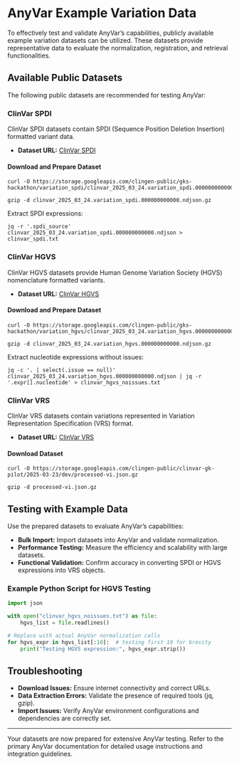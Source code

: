 # AnyVar Example Variation Data

To effectively test and validate AnyVar’s capabilities, publicly available example variation datasets can be utilized. These datasets provide representative data to evaluate the normalization, registration, and retrieval functionalities.

## Available Public Datasets

The following public datasets are recommended for testing AnyVar:

### ClinVar SPDI

ClinVar SPDI datasets contain SPDI (Sequence Position Deletion Insertion) formatted variant data.

* **Dataset URL:** [ClinVar SPDI](https://storage.googleapis.com/clingen-public/gks-hackathon/variation_spdi/clinvar_2025_03_24.variation_spdi.000000000000.ndjson.gz)

#### Download and Prepare Dataset

```shell
curl -O https://storage.googleapis.com/clingen-public/gks-hackathon/variation_spdi/clinvar_2025_03_24.variation_spdi.000000000000.ndjson.gz

gzip -d clinvar_2025_03_24.variation_spdi.000000000000.ndjson.gz
```

Extract SPDI expressions:

```shell
jq -r '.spdi_source' clinvar_2025_03_24.variation_spdi.000000000000.ndjson > clinvar_spdi.txt
```

### ClinVar HGVS

ClinVar HGVS datasets provide Human Genome Variation Society (HGVS) nomenclature formatted variants.

* **Dataset URL:** [ClinVar HGVS](https://storage.googleapis.com/clingen-public/gks-hackathon/variation_hgvs/clinvar_2025_03_24.variation_hgvs.000000000000.ndjson.gz)

#### Download and Prepare Dataset

```shell
curl -O https://storage.googleapis.com/clingen-public/gks-hackathon/variation_hgvs/clinvar_2025_03_24.variation_hgvs.000000000000.ndjson.gz

gzip -d clinvar_2025_03_24.variation_hgvs.000000000000.ndjson.gz
```

Extract nucleotide expressions without issues:

```shell
jq -c '. | select(.issue == null)' clinvar_2025_03_24.variation_hgvs.000000000000.ndjson | jq -r '.expr[].nucleotide' > clinvar_hgvs_noissues.txt
```

### ClinVar VRS

ClinVar VRS datasets contain variations represented in Variation Representation Specification (VRS) format.

* **Dataset URL:** [ClinVar VRS](https://storage.googleapis.com/clingen-public/clinvar-gk-pilot/2025-03-23/dev/processed-vi.json.gz)

#### Download Dataset

```shell
curl -O https://storage.googleapis.com/clingen-public/clinvar-gk-pilot/2025-03-23/dev/processed-vi.json.gz

gzip -d processed-vi.json.gz
```

## Testing with Example Data

Use the prepared datasets to evaluate AnyVar’s capabilities:

* **Bulk Import:** Import datasets into AnyVar and validate normalization.
* **Performance Testing:** Measure the efficiency and scalability with large datasets.
* **Functional Validation:** Confirm accuracy in converting SPDI or HGVS expressions into VRS objects.

### Example Python Script for HGVS Testing

```python
import json

with open("clinvar_hgvs_noissues.txt") as file:
    hgvs_list = file.readlines()

# Replace with actual AnyVar normalization calls
for hgvs_expr in hgvs_list[:10]:  # testing first 10 for brevity
    print("Testing HGVS expression:", hgvs_expr.strip())
```

## Troubleshooting

* **Download Issues:** Ensure internet connectivity and correct URLs.
* **Data Extraction Errors:** Validate the presence of required tools (jq, gzip).
* **Import Issues:** Verify AnyVar environment configurations and dependencies are correctly set.

---

Your datasets are now prepared for extensive AnyVar testing. Refer to the primary AnyVar documentation for detailed usage instructions and integration guidelines.
